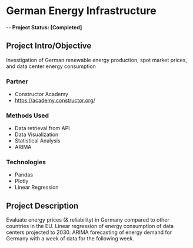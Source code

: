 # German Energy Infrastructure
#### -- Project Status: [Completed]

## Project Intro/Objective
Investigation of German renewable energy production, spot market prices, and data center energy consumption


### Partner
* Constructor Academy
* https://academy.constructor.org/

### Methods Used
* Data retrieval from API
* Data Visualization
* Statistical Analysis
* ARIMA

### Technologies
* Pandas
* Plotly
* Linear Regression 

## Project Description
Evaluate energy prices (& reliability) in Germany compared to other countries in the EU. Linear regression of energy consumption of data centers projected to 2030. ARIMA forecasting of energy demand for Germany with a week of data for the following week.


